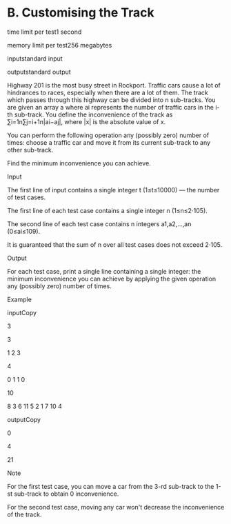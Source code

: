 # B. Customising the Track

time limit per test1 second

memory limit per test256 megabytes

inputstandard input

outputstandard output

Highway 201 is the most busy street in Rockport. Traffic cars cause a lot of hindrances to races, especially when there are a lot of them. The track which passes through this highway can be divided into n sub-tracks. You are given an array a where ai represents the number of traffic cars in the i-th sub-track. You define the inconvenience of the track as ∑i=1n∑j=i+1n|ai−aj|, where |x| is the absolute value of x.

You can perform the following operation any (possibly zero) number of times: choose a traffic car and move it from its current sub-track to any other sub-track.

Find the minimum inconvenience you can achieve.


Input

The first line of input contains a single integer t (1≤t≤10000) — the number of test cases.

The first line of each test case contains a single integer n (1≤n≤2⋅105).

The second line of each test case contains n integers a1,a2,…,an (0≤ai≤109).

It is guaranteed that the sum of n over all test cases does not exceed 2⋅105.

Output

For each test case, print a single line containing a single integer: the minimum inconvenience you can achieve by applying the given operation any (possibly zero) number of times.

Example

inputCopy

3

3

1 2 3

4

0 1 1 0

10

8 3 6 11 5 2 1 7 10 4

outputCopy

0

4

21

Note

For the first test case, you can move a car from the 3-rd sub-track to the 1-st sub-track to obtain 0 inconvenience.

For the second test case, moving any car won't decrease the inconvenience of the track.

